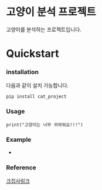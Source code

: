 # 고양이 분석 프로젝트
고양이를 분석하는 프로젝트입니다. 

# Quickstart

### installation

다음과 같이 설치 가능합니다.
```
pip install cat_project
```

### Usage

```
print("고양이는 너무 귀여워요!!!")
```

### Example

-

### Reference

[크집사링크]()
